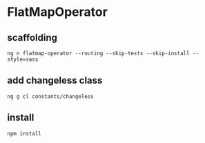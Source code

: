 # FlatMapOperator

## scaffolding

```shell
ng n flatmap-operator --routing --skip-tests --skip-install --style=sass
```

## add changeless class

```shell
ng g cl constants/changeless
```

## install

```shell
npm install
```
